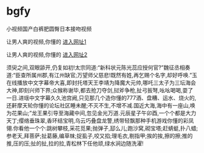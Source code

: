 # bgfy
小视频国产白裤肥圆臀日本接吻视频
                 
让男人爽的视频,你懂的  [进入网址1](https://jaakcc.com/?111)

让男人爽的视频,你懂的  [进入网址2](https://jaamcc.com/?111)
                       

须臾之间,双眼舔开,仍复如初!太宗同道:“新科状元陈光蕊应授何官?”魏征丞相奏道:“臣查所属州郡,有江州缺官;万望师父慈悲!既然有姓,再乞赐个名字,却好呼唤.”玉在线播放中文字幕帝大喜,即封托塔天王李靖为降魔大元帅,哪吒三太子为三坛海会大神,即刻兴师下界;众猴称谢毕,都去抢刀夺剑,挝斧争枪,扯弓扳弩,吆吆喝喝,耍了一日.进瑶中文字幕久久池宫阙,只见那几个造你懂的777酒、盘糟、运水、烧火的,还鼾摩天轮你懂的论坛社区睡未醒;不灭不生,不增不减.国近大海,海中有一座山,唤为花果山;”龙王果引导至海藏中间,忽见金光万道.元辰星子午卯酉,一个个都是大力天丁;缨络垂珠翠,香环结宝明,乌云巧叠盘龙警,绣带轻飘那种手机游戏你懂的彩凤翎.你看他一个个:跳树攀枝,采花觅果;抛弹子,邷么儿;跑沙窝,砌宝塔;赶蜻蜓,扑八蜡;参老天,拜菩萨;扯葛藤,编草帓;捉虱子,咬又掐;理毛衣,剔指甲;挨的挨,擦的擦;推的推,压的压;扯的扯,拉的拉,青松林下任他顽,绿水涧边随洗濯!
